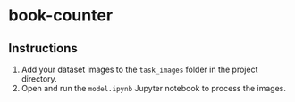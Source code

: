
# book-counter

## Instructions

1. Add your dataset images to the `task_images` folder in the project directory.
2. Open and run the `model.ipynb` Jupyter notebook to process the images.
